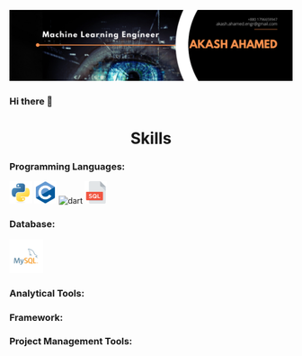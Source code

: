 ![logo](banner2.png)
### Hi there 👋

<h1 align="center">Skills</h1>
<h3 align="left"> Programming Languages:</h3>
<p align = "left"> 
  <img src="https://raw.githubusercontent.com/devicons/devicon/master/icons/python/python-original.svg" alt="python" width="40" height="40"/>
  <img src="https://raw.githubusercontent.com/devicons/devicon/master/icons/c/c-original.svg" alt="c" width="40" height="40"/>
  <img src="https://www.vectorlogo.zone/logos/dartlang/dartlang-icon.svg" alt="dart" width="40" height="40"/>
  <img src="assets/sql.svg" alt="sql" width="40" height="40"/>
  
</p>
<h3 align="left"> Database:</h3>
<p align = "left"> 
  <img src="assets/mysql.svg" alt="sql" width="60" height="60"/>

</p>
<h3 align="left"> Analytical Tools:</h3>
<h3 align="left"> Framework:</h3>
<h3 align="left"> Project Management Tools:</h3>


